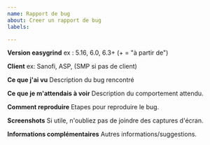 ```yaml
---
name: Rapport de bug
about: Creer un rapport de bug
labels: 

---
```


**Version easygrind**
ex : 5.16, 6.0, 6.3+ (+ = "à partir de")

**Client**
ex: Sanofi, ASP, (SMP si pas de client)

**Ce que j'ai vu**
Description du bug rencontré

**Ce que je m'attendais à voir**
Description du comportement attendu.

**Comment reproduire**
Etapes pour reproduire le bug.

**Screenshots**
Si utile, n'oubliez pas de joindre des captures d'écran.

**Informations complémentaires**
Autres informations/suggestions.
